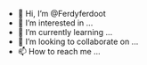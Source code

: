 - 👋 Hi, I’m @Ferdyferdoot
- 👀 I’m interested in ...
- 🌱 I’m currently learning ...
- 💞️ I’m looking to collaborate on ...
- 📫 How to reach me ...
<!---
Ferdyferdoot/Ferdyferdoot is a ✨ special ✨ repository because its `README.md` (this file) appears on your GitHub profile.
You can click the Preview link to take a look at your changes.
--->
